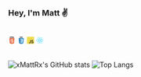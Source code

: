 

### Hey, I'm Matt ✌
<br/>
<div>
<img src="https://raw.githubusercontent.com/devicons/devicon/master/icons/html5/html5-original-wordmark.svg" width="3%" alt="HTML">
<img src="https://raw.githubusercontent.com/devicons/devicon/master/icons/css3/css3-original-wordmark.svg" width="3%" alt="CSS">
<img src="https://raw.githubusercontent.com/devicons/devicon/master/icons/javascript/javascript-original.svg" width="3%" alt="Javascript"> 
<img src="https://raw.githubusercontent.com/devicons/devicon/master/icons/react/react-original.svg" width="3%" alt="ReactJS"><br><br>
<div>

![xMattRx's GitHub stats](https://github-readme-stats.vercel.app/api?username=xMattRx&show_icons=true&theme=dark)
![Top Langs](https://github-readme-stats.vercel.app/api/top-langs/?username=xMattRx&layout=compact&theme=dark)
</div>


